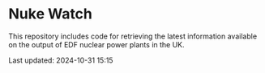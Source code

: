 # Nuke Watch

This repository includes code for retrieving the latest information available on the output of EDF nuclear power plants in the UK.

Last updated: 2024-10-31 15:15